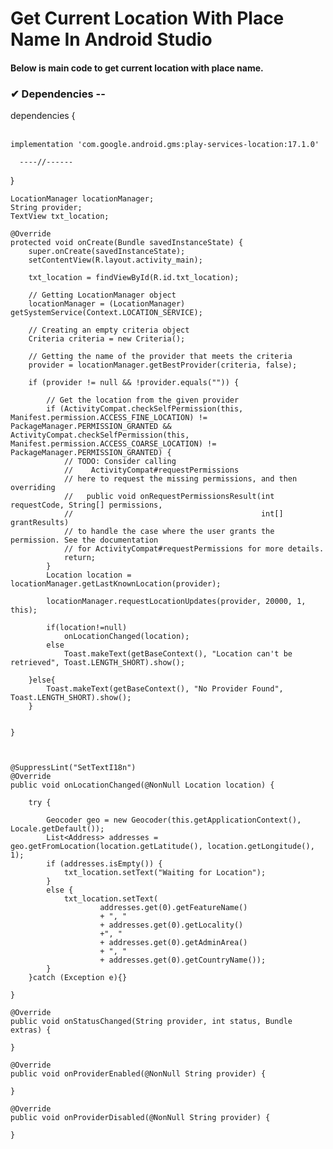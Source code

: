 # Get Current Location With Place Name In Android Studio
<h4>Below is main code to get current location with place name.</h4>

<h3>✔ <b>Dependencies</b> --</h3>
<p>
    dependencies {<br><br>
  
    implementation 'com.google.android.gms:play-services-location:17.1.0'
    
      ----//------
}
</p>


    LocationManager locationManager;
    String provider;
    TextView txt_location;

    @Override
    protected void onCreate(Bundle savedInstanceState) {
        super.onCreate(savedInstanceState);
        setContentView(R.layout.activity_main);

        txt_location = findViewById(R.id.txt_location);

        // Getting LocationManager object
        locationManager = (LocationManager) getSystemService(Context.LOCATION_SERVICE);

        // Creating an empty criteria object
        Criteria criteria = new Criteria();

        // Getting the name of the provider that meets the criteria
        provider = locationManager.getBestProvider(criteria, false);

        if (provider != null && !provider.equals("")) {

            // Get the location from the given provider
            if (ActivityCompat.checkSelfPermission(this, Manifest.permission.ACCESS_FINE_LOCATION) != PackageManager.PERMISSION_GRANTED && ActivityCompat.checkSelfPermission(this, Manifest.permission.ACCESS_COARSE_LOCATION) != PackageManager.PERMISSION_GRANTED) {
                // TODO: Consider calling
                //    ActivityCompat#requestPermissions
                // here to request the missing permissions, and then overriding
                //   public void onRequestPermissionsResult(int requestCode, String[] permissions,
                //                                          int[] grantResults)
                // to handle the case where the user grants the permission. See the documentation
                // for ActivityCompat#requestPermissions for more details.
                return;
            }
            Location location = locationManager.getLastKnownLocation(provider);

            locationManager.requestLocationUpdates(provider, 20000, 1, this);

            if(location!=null)
                onLocationChanged(location);
            else
                Toast.makeText(getBaseContext(), "Location can't be retrieved", Toast.LENGTH_SHORT).show();

        }else{
            Toast.makeText(getBaseContext(), "No Provider Found", Toast.LENGTH_SHORT).show();
        }


    }



    @SuppressLint("SetTextI18n")
    @Override
    public void onLocationChanged(@NonNull Location location) {

        try {

            Geocoder geo = new Geocoder(this.getApplicationContext(), Locale.getDefault());
            List<Address> addresses = geo.getFromLocation(location.getLatitude(), location.getLongitude(), 1);
            if (addresses.isEmpty()) {
                txt_location.setText("Waiting for Location");
            }
            else {
                txt_location.setText(
                        addresses.get(0).getFeatureName()
                        + ", "
                        + addresses.get(0).getLocality()
                        +", "
                        + addresses.get(0).getAdminArea()
                        + ", "
                        + addresses.get(0).getCountryName());
            }
        }catch (Exception e){}

    }

    @Override
    public void onStatusChanged(String provider, int status, Bundle extras) {

    }

    @Override
    public void onProviderEnabled(@NonNull String provider) {

    }

    @Override
    public void onProviderDisabled(@NonNull String provider) {

    }
